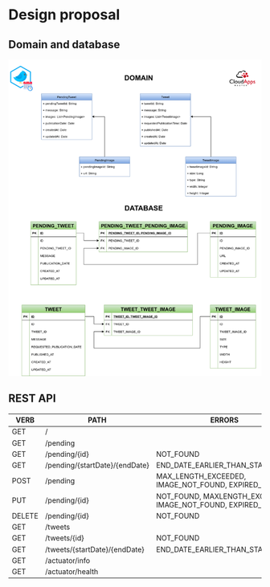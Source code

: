 # Design proposal

## Domain and database

![design](../../diagrams/twitter-scheduler.png)

## REST API

| VERB   	| PATH                           	| ERRORS                                                       	|
|--------	|--------------------------------	|--------------------------------------------------------------	|
| GET    	| /                              	|                                                              	|
| GET    	| /pending                       	|                                                              	|
| GET    	| /pending/{id}                  	| NOT_FOUND                                                    	|
| GET    	| /pending/{startDate}/{endDate} 	| END_DATE_EARLIER_THAN_START_DATE                             	|
| POST   	| /pending                       	| MAX_LENGTH_EXCEEDED, IMAGE_NOT_FOUND, EXPIRED_DATE           	|
| PUT    	| /pending/{id}                  	| NOT_FOUND, MAXLENGTH_EXCEEDED, IMAGE_NOT_FOUND, EXPIRED_DATE 	|
| DELETE 	| /pending/{id}                  	| NOT_FOUND                                                    	|
| GET    	| /tweets                        	|                                                              	|
| GET    	| /tweets/{id}                   	| NOT_FOUND                                                    	|
| GET    	| /tweets/{startDate}/{endDate}  	| END_DATE_EARLIER_THAN_START_DATE                             	|
| GET    	| /actuator/info                 	|                                                              	|
| GET    	| /actuator/health               	|                                                              	|
